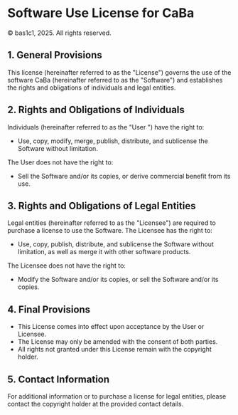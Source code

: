 # Software Use License for CaBa

© bas1c1, 2025. All rights reserved.

## 1. General Provisions

This license (hereinafter referred to as the "License") governs the use of the software CaBa (hereinafter referred to as the "Software") and establishes the rights and obligations of individuals and legal entities.

## 2. Rights and Obligations of Individuals

Individuals (hereinafter referred to as the "User ") have the right to:

- Use, copy, modify, merge, publish, distribute, and sublicense the Software without limitation.

The User does not have the right to:

- Sell the Software and/or its copies, or derive commercial benefit from its use.

## 3. Rights and Obligations of Legal Entities

Legal entities (hereinafter referred to as the "Licensee") are required to purchase a license to use the Software. The Licensee has the right to:

- Use, copy, publish, distribute, and sublicense the Software without limitation, as well as merge it with other software products.

The Licensee does not have the right to:

- Modify the Software and/or its copies, or sell the Software and/or its copies.

## 4. Final Provisions

- This License comes into effect upon acceptance by the User or Licensee.
- The License may only be amended with the consent of both parties.
- All rights not granted under this License remain with the copyright holder.

## 5. Contact Information

For additional information or to purchase a license for legal entities, please contact the copyright holder at the provided contact details.
